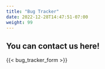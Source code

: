 ```yaml
---
title: "Bug Tracker"
date: 2022-12-28T14:47:51-07:00
weight: 99
---
```


## You can contact us here!

{{< bug_tracker_form >}}